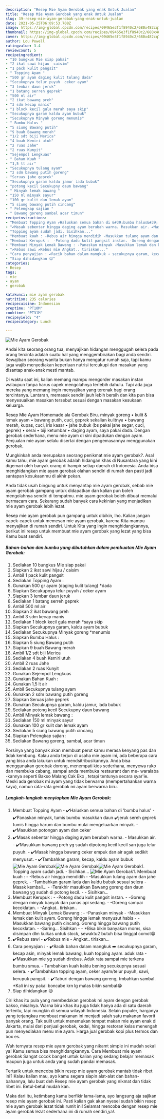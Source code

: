 ```yaml
---
description: "Resep Mie Ayam Gerobak yang enak Untuk Jualan"
title: "Resep Mie Ayam Gerobak yang enak Untuk Jualan"
slug: 39-resep-mie-ayam-gerobak-yang-enak-untuk-jualan
date: 2021-05-25T06:09:53.708Z
image: https://img-global.cpcdn.com/recipes/09465e3f1f8940c2/680x482cq70/mie-ayam-gerobak-foto-resep-utama.jpg
thumbnail: https://img-global.cpcdn.com/recipes/09465e3f1f8940c2/680x482cq70/mie-ayam-gerobak-foto-resep-utama.jpg
cover: https://img-global.cpcdn.com/recipes/09465e3f1f8940c2/680x482cq70/mie-ayam-gerobak-foto-resep-utama.jpg
author: Lou Powell
ratingvalue: 3.4
reviewcount: 5
recipeingredient:
- "10 bungkus Mie siap pakai"
- "2 ikat sawi hijau  caisim"
- "1 pack kulit pangsit"
- " Topping Ayam "
- "500 gr ayam daging kulit tulang dada"
- "Secukupnya telur puyuh  ceker ayam"
- "3 lembar daun jeruk"
- "1 batang serreh geprek"
- "500 ml air"
- "2 ikat bawang preh"
- "3 sdm kecap manis"
- "1 block kecil gula merah saya skip"
- "Secukupnya garam kaldu ayam bubuk"
- "Secukupnya Minyak goreng menumis"
- " Bumbu Halus "
- "5 siung Bawang putih"
- "9 buah Bawang merah"
- "1/2 sdt biji Merica"
- "4 buah Kemiri utuh"
- "2 ruas Jahe"
- "2 ruas Kunyit"
- "Sejempol Lengkuas"
- " Bahan Kuah "
- "1,5 lt air"
- "Secukupnya tulang ayam"
- "2 sdm bawang putih goreng"
- "Seruas jahe geprek"
- "Secukupnya garam kaldu jamur lada bubuk"
- "potong kecil Secukupny daun bawang"
- " Minyak lemak bawang "
- "150 ml minyak sayur"
- "100 gr kulit dan lemak ayam"
- "5 siung bawang putih cincang"
- " Pelengkap sajian "
- " Bawang goreng sambal acar timun"
recipeinstructions:
- "Membuat Topping Ayam ✔️Haluskan semua bahan di &#39;bumbu halus&#39; ✔️Panaskan minyak, tumis bumbu masukkan daun ✔️jeruk sereh geprek tumis hingga harum dan bumbu mulai mengeluarkan minyak.  ✔️Masukkan potongan ayam dan ceker"
- "✔️Masak sebentar hingga daging ayam berubah warna. Masukkan air. ✔️Masukkan bawang preh yg sudah dipotong kecil kecil san juga telur puyuh. ✔️Masak hingga bawang ceker empuk dan air agak sedikit menyusut. ✔️Tambahkan garam, kecap, kaldu ayam bubuk"
- "Topping ayam sudah jadi. Sisihkan..."
- "Membuat kuah : -Rebus air hingga mendidih -Masukkan tulang ayam dan jahe geprek. -Tambahkan garam lada dan kaldu bubuk sesuai selera Masak kembali... -Terakhir masukkan Bawang goreng dan daun bawang yg sudah di potong kecil.  Sisihkan..."
- "Membuat Kerupuk :  -Potong dadu kulit pangsit instan. -Goreng dengan minyak banyak dan panas api sedang. -Goreng sampai kecoklatan. -Angkat.. tiriskan.."
- "Membuat Minyak Lemak Bawang : -Panaskan minyak -Masukkan lemak dan kulit ayam. Goreng hingga lemak menyusut habis -Masukkan bawang putih cincang. Goreng hingga bawang putih kecoklatan. -Saring... Sisihkan  *Bisa bikin banyakan moms, sisa disimpan dlm kulkas untuk stock, sewaktu2 butuh bisa tinggal comot😁"
- "✔️Rebus sawi ✔️Rebus mie Angkat.. tiriskan..."
- "Cara penyajian : ✔️Racik bahan dalam mangkuk ➡️ secukupnya garam, kecap asin, minyak lemak bawang, kuah topping ayam. aduk rata ✔️Masukkan mie yg sudah direbus. Aduk rata sampai mie terkena bumbu smua. Tambahkan kuah kaldu bening secukupnya sesuai selera. ✔️Tambahkan topping ayam, ceker ayam/telur puyuh, sawi, kerupuk pangsit. ✔️Taburi dengan bawang goreng, tmbahkan sambal. *Kali ini sy pakai boncabe krn lg malas bikin sambal😂"
- "Siap dihidangkan 😉"
categories:
- Resep
tags:
- mie
- ayam
- gerobak

katakunci: mie ayam gerobak 
nutrition: 235 calories
recipecuisine: Indonesian
preptime: "PT10M"
cooktime: "PT31M"
recipeyield: "4"
recipecategory: Lunch

---
```



![Mie Ayam Gerobak](https://img-global.cpcdn.com/recipes/09465e3f1f8940c2/680x482cq70/mie-ayam-gerobak-foto-resep-utama.jpg)

Andai kita seorang orang tua, menyajikan hidangan menggugah selera pada orang tercinta adalah suatu hal yang menggembirakan bagi anda sendiri. Kewajiban seorang  wanita bukan hanya mengatur rumah saja, tapi kamu juga wajib menyediakan keperluan nutrisi tercukupi dan masakan yang disantap anak-anak mesti mantab.

Di waktu  saat ini, kalian memang mampu mengorder masakan instan walaupun tanpa harus capek mengolahnya terlebih dahulu. Tapi ada juga mereka yang memang ingin menyajikan yang terenak bagi orang tercintanya. Lantaran, memasak sendiri jauh lebih bersih dan kita pun bisa menyesuaikan masakan tersebut sesuai dengan masakan kesukaan keluarga. 

Resep Mie Ayam Homemade ala Gerobak Biru. minyak goreng • kulit &amp; lemak ayam • bawang putih, cuci, geprek sekalian kulitnya • bawang merah, kupas, cuci, iris kasar • jahe bubuk (bs pakai jahe segar, cuci, geprek) • serai • biji ketumbar • daging ayam, saya pakai dada. Dengan gerobak sederhana, menu mie ayam di sini dipadukan dengan ayam. Penjualan mie ayam selalu disertai dengan pengemasannya menggunakan gerobak.

Mungkinkah anda merupakan seorang penikmat mie ayam gerobak?. Asal kamu tahu, mie ayam gerobak adalah hidangan khas di Nusantara yang kini digemari oleh banyak orang di hampir setiap daerah di Indonesia. Anda bisa menghidangkan mie ayam gerobak olahan sendiri di rumah dan pasti jadi santapan kesukaanmu di akhir pekan.

Anda tidak usah bingung untuk menyantap mie ayam gerobak, sebab mie ayam gerobak gampang untuk didapatkan dan kalian pun boleh mengolahnya sendiri di tempatmu. mie ayam gerobak boleh dibuat memalui bermacam cara. Sekarang sudah banyak cara kekinian yang menjadikan mie ayam gerobak lebih lezat.

Resep mie ayam gerobak pun gampang untuk dibikin, lho. Kalian jangan capek-capek untuk memesan mie ayam gerobak, karena Kita mampu menyajikan di rumah sendiri. Untuk Kita yang ingin menghidangkannya, berikut ini resep untuk membuat mie ayam gerobak yang lezat yang bisa Kamu buat sendiri.

<!--inarticleads1-->

##### Bahan-bahan dan bumbu yang dibutuhkan dalam pembuatan Mie Ayam Gerobak:

1. Sediakan 10 bungkus Mie siap pakai
1. Siapkan 2 ikat sawi hijau / caisim
1. Ambil 1 pack kulit pangsit
1. Sediakan  Topping Ayam :
1. Gunakan 500 gr ayam (daging kulit tulang) *dada
1. Siapkan Secukupnya telur puyuh / ceker ayam
1. Siapkan 3 lembar daun jeruk
1. Sediakan 1 batang serreh geprek
1. Ambil 500 ml air
1. Siapkan 2 ikat bawang preh
1. Ambil 3 sdm kecap manis
1. Sediakan 1 block kecil gula merah *saya skip
1. Siapkan Secukupnya garam, kaldu ayam bubuk
1. Sediakan Secukupnya Minyak goreng *menumis
1. Siapkan  Bumbu Halus :
1. Siapkan 5 siung Bawang putih
1. Siapkan 9 buah Bawang merah
1. Ambil 1/2 sdt biji Merica
1. Sediakan 4 buah Kemiri utuh
1. Ambil 2 ruas Jahe
1. Sediakan 2 ruas Kunyit
1. Gunakan Sejempol Lengkuas
1. Gunakan  Bahan Kuah :
1. Gunakan 1,5 lt air
1. Ambil Secukupnya tulang ayam
1. Gunakan 2 sdm bawang putih goreng
1. Siapkan Seruas jahe geprek
1. Gunakan Secukupnya garam, kaldu jamur, lada bubuk
1. Sediakan potong kecil Secukupny daun bawang
1. Ambil  Minyak lemak bawang :
1. Sediakan 150 ml minyak sayur
1. Gunakan 100 gr kulit dan lemak ayam
1. Sediakan 5 siung bawang putih cincang
1. Siapkan  Pelengkap sajian :
1. Sediakan  Bawang goreng, sambal, acar timun


Porsinya yang banyak akan membuat perut kamu merasa kenyang pas dan tidak kembung. Kalau anda terjun di usaha mie ayam ini, ada beberapa cara yang bisa anda lakukan untuk mendsitribusikannya. Anda bisa menggunakan gerobak dorong, menempati kios sederhana, menyewa ruko dan membuka cabang, sampai anda membuka restaurant dan me- waralaba -kannya seperti Bakso Malang Cak Eko , tetapi tentunya secara syar&#39;ie. Meski ada gerobak mi ayam yang tidak berwarna (mempertahankan warna kayu), namun rata-rata gerobak mi ayam berwarna biru. 

<!--inarticleads2-->

##### Langkah-langkah menyiapkan Mie Ayam Gerobak:

1. Membuat Topping Ayam - ✔️Haluskan semua bahan di &#39;bumbu halus&#39; - ✔️Panaskan minyak, tumis bumbu masukkan daun ✔️jeruk sereh geprek tumis hingga harum dan bumbu mulai mengeluarkan minyak.  - ✔️Masukkan potongan ayam dan ceker
1. ✔️Masak sebentar hingga daging ayam berubah warna. - Masukkan air. - ✔️Masukkan bawang preh yg sudah dipotong kecil kecil san juga telur puyuh. - ✔️Masak hingga bawang ceker empuk dan air agak sedikit menyusut. - ✔️Tambahkan garam, kecap, kaldu ayam bubuk
<img src="//assets-global.cpcdn.com/assets/icons/button_play-2c75c40dde080a61004c1f40b05d8f140eaff45d7e9e6481dc71c63d2e7c4909.png" alt="Mie Ayam Gerobak"><img src="//assets-global.cpcdn.com/assets/icons/button_play-2c75c40dde080a61004c1f40b05d8f140eaff45d7e9e6481dc71c63d2e7c4909.png" alt="Mie Ayam Gerobak"><img src="//assets-global.cpcdn.com/assets/icons/button_play-2c75c40dde080a61004c1f40b05d8f140eaff45d7e9e6481dc71c63d2e7c4909.png" alt="Mie Ayam Gerobak">1. Topping ayam sudah jadi. - Sisihkan...
<img src="//assets-global.cpcdn.com/assets/icons/button_play-2c75c40dde080a61004c1f40b05d8f140eaff45d7e9e6481dc71c63d2e7c4909.png" alt="Mie Ayam Gerobak">1. Membuat kuah : - -Rebus air hingga mendidih - -Masukkan tulang ayam dan jahe geprek. - -Tambahkan garam lada dan kaldu bubuk sesuai selera - Masak kembali... - -Terakhir masukkan Bawang goreng dan daun bawang yg sudah di potong kecil. -  - Sisihkan...
1. Membuat Kerupuk :  - -Potong dadu kulit pangsit instan. - -Goreng dengan minyak banyak dan panas api sedang. - -Goreng sampai kecoklatan. - -Angkat.. tiriskan..
1. Membuat Minyak Lemak Bawang : - -Panaskan minyak - -Masukkan lemak dan kulit ayam. Goreng hingga lemak menyusut habis - -Masukkan bawang putih cincang. Goreng hingga bawang putih kecoklatan. - -Saring... Sisihkan -  - *Bisa bikin banyakan moms, sisa disimpan dlm kulkas untuk stock, sewaktu2 butuh bisa tinggal comot😁
1. ✔️Rebus sawi - ✔️Rebus mie - Angkat.. tiriskan...
1. Cara penyajian : - ✔️Racik bahan dalam mangkuk ➡️ secukupnya garam, kecap asin, minyak lemak bawang, kuah topping ayam. aduk rata - ✔️Masukkan mie yg sudah direbus. Aduk rata sampai mie terkena bumbu smua. - Tambahkan kuah kaldu bening secukupnya sesuai selera. - ✔️Tambahkan topping ayam, ceker ayam/telur puyuh, sawi, kerupuk pangsit. - ✔️Taburi dengan bawang goreng, tmbahkan sambal. *Kali ini sy pakai boncabe krn lg malas bikin sambal😂
1. Siap dihidangkan 😉


Ciri khas itu pula yang membedakan gerobak mi ayam dengan gerobak bakso, misalnya. Warna biru khas itu juga tidak hanya ada di satu daerah tertentu, tapi mungkin di semua wilayah Indonesia. Selain populer, harganya yang terjangkau membuat makanan ini menjadi salah satu makanan favorit banyak orang. Tak sulit untuk menemukan tempat makan mie ayam enak di Jakarta, mulai dari penjual gerobak, kedai, hingga restoran kelas menengah pun menyediakan menu mie ayam. Harga jual gerobak kopi plus termos dan box es. 

Wah ternyata resep mie ayam gerobak yang nikamt simple ini mudah sekali ya! Kamu semua bisa menghidangkannya. Cara Membuat mie ayam gerobak Sangat cocok banget untuk kalian yang sedang belajar memasak maupun juga untuk anda yang sudah pandai memasak.

Tertarik untuk mencoba bikin resep mie ayam gerobak mantab tidak ribet ini? Kalau kalian mau, ayo kamu segera siapin alat-alat dan bahan-bahannya, lalu buat deh Resep mie ayam gerobak yang nikmat dan tidak ribet ini. Betul-betul mudah kan. 

Maka dari itu, ketimbang kamu berfikir lama-lama, ayo langsung aja sajikan resep mie ayam gerobak ini. Pasti kalian gak akan nyesel sudah bikin resep mie ayam gerobak lezat tidak rumit ini! Selamat mencoba dengan resep mie ayam gerobak lezat sederhana ini di rumah sendiri,ya!.

